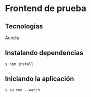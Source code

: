 # Frontend de prueba

## Tecnologías

Aurelia

## Instalando dependencias

```
$ npm install
```

## Iniciando la aplicación
```
$ au run --watch
```
